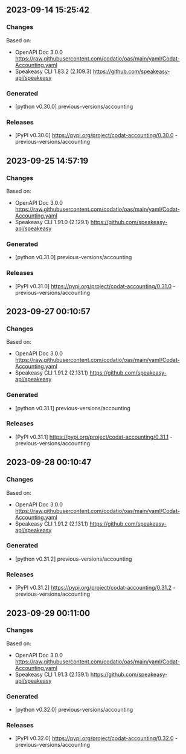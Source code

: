 

## 2023-09-14 15:25:42
### Changes
Based on:
- OpenAPI Doc 3.0.0 https://raw.githubusercontent.com/codatio/oas/main/yaml/Codat-Accounting.yaml
- Speakeasy CLI 1.83.2 (2.109.3) https://github.com/speakeasy-api/speakeasy
### Generated
- [python v0.30.0] previous-versions/accounting
### Releases
- [PyPI v0.30.0] https://pypi.org/project/codat-accounting/0.30.0 - previous-versions/accounting

## 2023-09-25 14:57:19
### Changes
Based on:
- OpenAPI Doc 3.0.0 https://raw.githubusercontent.com/codatio/oas/main/yaml/Codat-Accounting.yaml
- Speakeasy CLI 1.91.0 (2.129.1) https://github.com/speakeasy-api/speakeasy
### Generated
- [python v0.31.0] previous-versions/accounting
### Releases
- [PyPI v0.31.0] https://pypi.org/project/codat-accounting/0.31.0 - previous-versions/accounting

## 2023-09-27 00:10:57
### Changes
Based on:
- OpenAPI Doc 3.0.0 https://raw.githubusercontent.com/codatio/oas/main/yaml/Codat-Accounting.yaml
- Speakeasy CLI 1.91.2 (2.131.1) https://github.com/speakeasy-api/speakeasy
### Generated
- [python v0.31.1] previous-versions/accounting
### Releases
- [PyPI v0.31.1] https://pypi.org/project/codat-accounting/0.31.1 - previous-versions/accounting

## 2023-09-28 00:10:47
### Changes
Based on:
- OpenAPI Doc 3.0.0 https://raw.githubusercontent.com/codatio/oas/main/yaml/Codat-Accounting.yaml
- Speakeasy CLI 1.91.2 (2.131.1) https://github.com/speakeasy-api/speakeasy
### Generated
- [python v0.31.2] previous-versions/accounting
### Releases
- [PyPI v0.31.2] https://pypi.org/project/codat-accounting/0.31.2 - previous-versions/accounting

## 2023-09-29 00:11:00
### Changes
Based on:
- OpenAPI Doc 3.0.0 https://raw.githubusercontent.com/codatio/oas/main/yaml/Codat-Accounting.yaml
- Speakeasy CLI 1.91.3 (2.139.1) https://github.com/speakeasy-api/speakeasy
### Generated
- [python v0.32.0] previous-versions/accounting
### Releases
- [PyPI v0.32.0] https://pypi.org/project/codat-accounting/0.32.0 - previous-versions/accounting